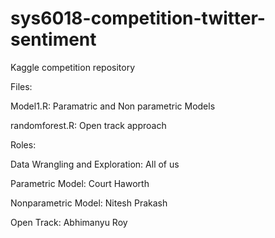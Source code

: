 # sys6018-competition-twitter-sentiment
Kaggle competition repository

Files:

Model1.R: Paramatric and Non parametric Models

randomforest.R: Open track approach

Roles:

Data Wrangling and Exploration: All of us 

Parametric Model: Court Haworth

Nonparametric Model: Nitesh Prakash

Open Track: Abhimanyu Roy

